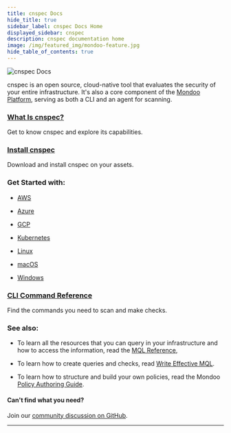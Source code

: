 ```yaml
---
title: cnspec Docs
hide_title: true
sidebar_label: cnspec Docs Home
displayed_sidebar: cnspec
description: cnspec documentation home
image: /img/featured_img/mondoo-feature.jpg
hide_table_of_contents: true
---
```


![cnspec Docs](/img/cnspec/cnspec-logo.png)

cnspec is an open source, cloud-native tool that evaluates the security of your entire infrastructure. It's also a core component of the [Mondoo Platform](/platform/start/plat-what-is/), serving as both a CLI and an agent for scanning.

### [What Is cnspec?](/cnspec/cnspec-about/)

Get to know cnspec and explore its capabilities.

### [Install cnspec](/cnspec/)

Download and install cnspec on your assets.

### Get Started with:

- [AWS](/cnspec/cnspec-aws/)

- [Azure](/cnspec/cnspec-azure/)

- [GCP](/cnspec/cnspec-gcp/)

- [Kubernetes](/cnspec/cnspec-k8s/)

- [Linux](/cnspec/cnspec-oper/cnspec-linux-intro)

- [macOS](/cnspec/cnspec-oper/cnspec-macos-intro)

- [Windows](/cnspec/cnspec-oper/cnspec-windows-intro)

### [CLI Command Reference](/cnspec/cli/cnspec/)

Find the commands you need to scan and make checks.

### See also:

- To learn all the resources that you can query in your infrastructure and how to access the information, read the [MQL Reference](/mql/resources/),

- To learn how to create queries and checks, read [Write Effective MQL](/mql/mql.write).

- To learn how to structure and build your own policies, read the Mondoo [Policy Authoring Guide](/cnspec/cnspec-policies/write/).

#### Can't find what you need?​

Join our [community discussion on GitHub](https://github.com/orgs/mondoohq/discussions).

---
